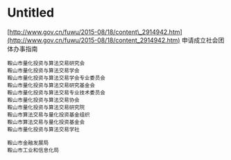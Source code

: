 # Untitled

[http://www.gov.cn/fuwu/2015-08/18/content\_2914942.htm](http://www.gov.cn/fuwu/2015-08/18/content_2914942.htm) 申请成立社会团体办事指南

```text
鞍山市量化投资与算法交易研究会
鞍山市量化投资与算法交易学会
鞍山市量化投资与算法交易学会专业委员会
鞍山市量化投资与算法交易研究基金会
鞍山市量化投资与算法交易专业技术委员会
鞍山市量化投资与算法交易协会
鞍山市量化投资与算法交易研究院
鞍山市算法交易与量化投资基金组织
鞍山市算法交易与量化投资基金会
鞍山市量化投资与算法交易学社

鞍山市金融发展局
鞍山市工业和信息化局
```



